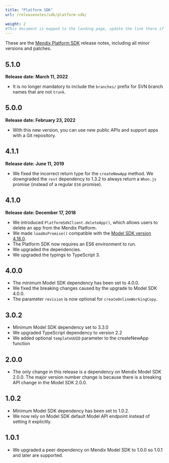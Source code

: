 ```yaml
---
title: "Platform SDK"
url: /releasenotes/sdk/platform-sdk/

weight: 2
#This document is mapped to the landing page, update the link there if renaming or moving the doc file.
---
```


These are the [Mendix Platform SDK](/apidocs-mxsdk/mxsdk/) release notes, including all minor versions and patches.

## 5.1.0

**Release date: March 11, 2022**

* It is no longer mandatory to include the `branches/` prefix for SVN branch names that are not `trunk`.

## 5.0.0

**Release date: February 23, 2022**

* With this new version, you can use new public APIs and support apps with a Git repository.

## 4.1.1

**Release date: June 11, 2019**

* We fixed the incorrect return type for the `createNewApp` method. We downgraded the `rest` dependency to 1.3.2 to always return a `When.js` promise (instead of a regular `ES6` promise).

## 4.1.0

**Release date: December 17, 2018**

* We introduced `PlatformSdkClient.deleteApp()`, which allows users to delete an app from the Mendix Platform.
* We made `loadAsPromise()` compatible with the [Model SDK version 4.18.0](/releasenotes/sdk/model-sdk-4/#418).
* The Platform SDK now requires an ES6 environment to run.
* We upgraded the dependencies.
* We upgraded the typings to TypeScript 3.

## 4.0.0

* The minimum Model SDK dependency has been set to 4.0.0.
* We fixed the breaking changes caused by the upgrade to Model SDK 4.0.0.
* The parameter `revision` is now optional for `createOnlineWorkingCopy`.

## 3.0.2

* Minimum Model SDK dependency set to 3.3.0
* We upgraded TypeScript dependency to version 2.2
* We added optional `templateUUID` parameter to the createNewApp function

## 2.0.0

* The only change in this release is a dependency on Mendix Model SDK 2.0.0. The major version number change is because there is a breaking API change in the Model SDK 2.0.0.

## 1.0.2

* Minimum Model SDK dependency has been set to 1.0.2.
* We now rely on Model SDK default Model API endpoint instead of setting it explicitly.

## 1.0.1

* We upgraded a peer dependency on Mendix Model SDK to 1.0.0 so 1.0.1 and later are supported.
